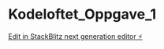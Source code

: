 # Kodeloftet_Oppgave_1

[Edit in StackBlitz next generation editor ⚡️](https://stackblitz.com/~/github.com/Jording99/Kodeloftet_Oppgave_1)